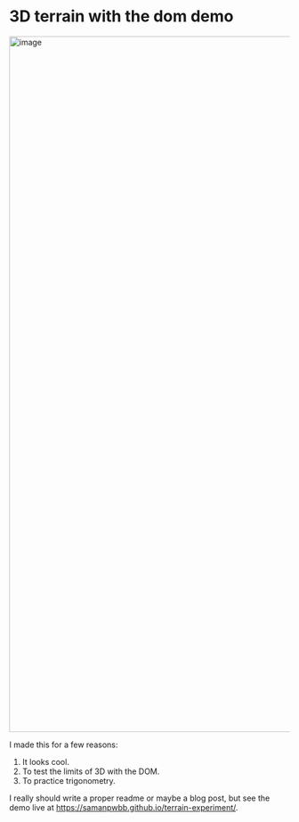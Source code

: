 # 3D terrain with the dom demo

<img width="1250" alt="image" src="https://github.com/samanpwbb/terrain-experiment/assets/108094/b0f99eb7-c1b3-43e1-845b-271aa599f7c3">

I made this for a few reasons:
1. It looks cool.
2. To test the limits of 3D with the DOM.
3. To practice trigonometry.

I really should write a proper readme or maybe a blog post, but see the demo live at https://samanpwbb.github.io/terrain-experiment/.
